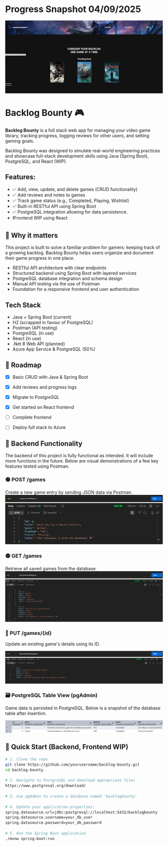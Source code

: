 # Progress Snapshot 04/09/2025
![WIP FRONTEND](screenshots/frontendWIP2.png)



# Backlog Bounty 🎮
**Backlog Bounty** is a full stack web app for managing your video game library, tracking progress, logging reviews for other users, and setting gaming goals.

Backlog Bounty was designed to simulate real-world engineering practices and showcase full-stack development skills using Java (Spring Boot), PostgreSQL, and React (WIP).

## Features:
- ✅ Add, view, update, and delete games (CRUD functionality)
- ✅ Add reviews and notes to games
- ✅ Track game status (e.g., Completed, Playing, Wishlist)
- ✅ Built-in RESTful API using Spring Boot
- ✅ PostgreSQL integration allowing for data persistence.
- ❗Frontend WIP using React

## 💼 Why it matters

This project is built to solve a familiar problem for gamers: keeping track of a growing backlog. Backlog Bounty helps users organize and document their game progress in one place.


- RESTful API architecture with clear endpoints
- Structured backend using Spring Boot with layered services
- PostgreSQL database integration and schema design
- Manual API testing via the use of Postman
- Foundation for a responsive frontend and user authentication

## Tech Stack
- Java + Spring Boot (current)
- H2 (scrapped in favour of PostgreSQL)
- Postman (API testing)
- PostgreSQL (in use)
- React (in use)
- .Net 8 Web API (planned)
- Azure App Service & PostgreSQL (50%)

## 🔄 Roadmap
- [x] Basic CRUD with Java & Spring Boot
- [x] Add reviews and progress logs
- [x] Migrate to PostgreSQL
- [x] Get started on React frontend
- [ ] Complete frontend
- [ ] Deploy full stack to Azure


## 📸 Backend Functionality
The backend of this project is fully functional as intended. It will include more functions in the future. Below are visual demonstrations of a few key features tested using Postman.


### 🟢 POST /games
Create a new game entry by sending JSON data via Postman.
![POST1 /games](screenshots/post-game1.png)
![POST2 /games](screenshots/post-game2.png)

### 🟡 GET /games
Retrieve all saved games from the database.
![GET1 /games](./screenshots/get-game1.png)
![GET2 /games](./screenshots/get-game2.png)

### 🔄 PUT /games/{id}
Update an existing game's details using its ID.

![PUT /games](./screenshots/put-game1.png)
![PUT /games](./screenshots/put-game2.png)

### 🗃️ PostgreSQL Table View (pgAdmin)
Game data is persisted in PostgreSQL. Below is a snapshot of the database table after insertion.

![pgAdmin Table](./screenshots/post-gresql.png)
## 🚀 Quick Start (Backend, Frontend WIP)

```bash
# 1. Clone the repo
git clone https://github.com/yourusername/backlog-bounty.git
cd backlog-bounty

# 2. Navigate to PostgreSQL and download appropriate files
https://www.postgresql.org/download/

# 3. Use pgAdmin to create a database named 'backlogbounty'

# 4. Update your application.properties:
spring.datasource.url=jdbc:postgresql://localhost:5432/backlogbounty
spring.datasource.username=your_db_user
spring.datasource.password=your_db_password

# 5. Run the Spring Boot application
./mvnw spring-boot:run
